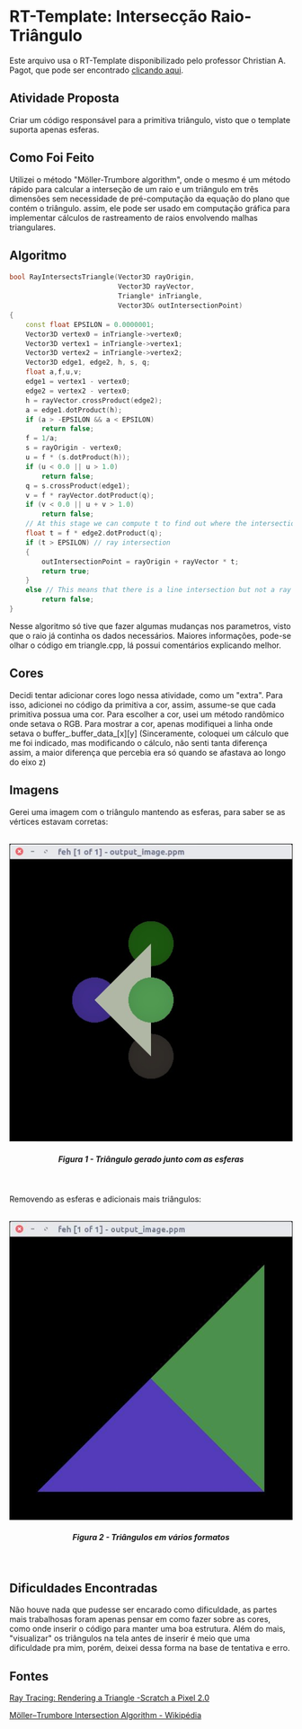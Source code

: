 # RT-Template: Intersecção Raio-Triângulo

Este arquivo usa o RT-Template disponibilizado pelo professor Christian A. Pagot, que pode ser encontrado [clicando aqui](https://github.com/capagot).

## Atividade Proposta

Criar um código responsável para a primitiva triângulo, visto que o template suporta apenas esferas.

## Como Foi Feito

Utilizei o método "Möller-Trumbore algorithm", onde o mesmo é um método rápido para calcular a interseção de um raio e um triângulo em três dimensões sem necessidade de pré-computação da equação do plano que contém o triângulo. assim, ele pode ser usado em computação gráfica para implementar cálculos de rastreamento de raios envolvendo malhas triangulares.

## Algoritmo

```cpp
bool RayIntersectsTriangle(Vector3D rayOrigin, 
                           Vector3D rayVector, 
                           Triangle* inTriangle,
                           Vector3D& outIntersectionPoint)
{
    const float EPSILON = 0.0000001; 
    Vector3D vertex0 = inTriangle->vertex0;
    Vector3D vertex1 = inTriangle->vertex1;  
    Vector3D vertex2 = inTriangle->vertex2;
    Vector3D edge1, edge2, h, s, q;
    float a,f,u,v;
    edge1 = vertex1 - vertex0;
    edge2 = vertex2 - vertex0;
    h = rayVector.crossProduct(edge2);
    a = edge1.dotProduct(h);
    if (a > -EPSILON && a < EPSILON)
        return false;
    f = 1/a;
    s = rayOrigin - vertex0;
    u = f * (s.dotProduct(h));
    if (u < 0.0 || u > 1.0)
        return false;
    q = s.crossProduct(edge1);
    v = f * rayVector.dotProduct(q);
    if (v < 0.0 || u + v > 1.0)
        return false;
    // At this stage we can compute t to find out where the intersection point is on the line.
    float t = f * edge2.dotProduct(q);
    if (t > EPSILON) // ray intersection
    {
        outIntersectionPoint = rayOrigin + rayVector * t; 
        return true;
    }
    else // This means that there is a line intersection but not a ray intersection.
        return false;
}
``` 

Nesse algoritmo só tive que fazer algumas mudanças nos parametros, visto que o raio já continha os dados necessários. Maiores informações, pode-se olhar o código em triangle.cpp, lá possui comentários explicando melhor.

## Cores

Decidi tentar adicionar cores logo nessa atividade, como um "extra". Para isso, adicionei no código da primitiva a cor, assim, assume-se que cada primitiva possua uma cor. Para escolher a cor, usei um método randômico onde setava o RGB.
Para mostrar a cor, apenas modifiquei a linha onde setava o buffer_.buffer_data_[x][y] (Sinceramente, coloquei um cálculo que me foi indicado, mas modificando o cálculo, não senti tanta diferença assim, a maior diferença que percebia era só quando se afastava ao longo do eixo z)

## Imagens

Gerei uma imagem com o triângulo mantendo as esferas, para saber se as vértices estavam corretas:
<p align="center">
	<br>
	<img src="./images/image1.jpg"/>
	<h5 align="center">Figura 1 - Triângulo gerado junto com as esferas</h5>
	<br>
</p>

Removendo as esferas e adicionais mais triângulos:
<p align="center">
	<br>
	<img src="./images/image2.jpg"/>
	<h5 align="center">Figura 2 - Triângulos em vários formatos</h5>
	<br>
</p>


## Dificuldades Encontradas

Não houve nada que pudesse ser encarado como dificuldade, as partes mais trabalhosas foram apenas pensar em como fazer sobre as cores, como onde inserir o código para manter uma boa estrutura.
Além do mais, "visualizar" os triângulos na tela antes de inserir é meio que uma dificuldade pra mim, porém, deixei dessa forma na base de tentativa e erro.


## Fontes

[Ray Tracing: Rendering a Triangle -Scratch a Pixel 2.0](https://www.scratchapixel.com/lessons/3d-basic-rendering/ray-tracing-rendering-a-triangle/moller-trumbore-ray-triangle-intersection)

[Möller–Trumbore Intersection Algorithm - Wikipédia](https://en.wikipedia.org/wiki/M%C3%B6ller%E2%80%93Trumbore_intersection_algorithm)

